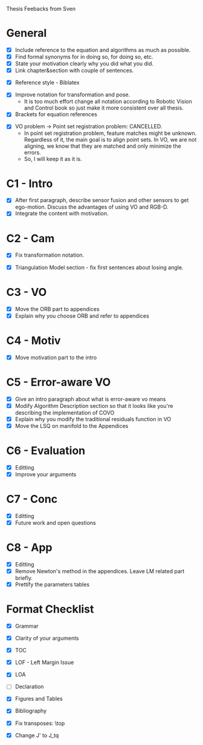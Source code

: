 Thesis Feebacks from Sven

# General
* [x] Include reference to the equation and algorithms as much as possible.
* [x] Find formal synonyms for in doing so, for doing so, etc.
* [x] State your motivation clearly why you did what you did.
* [x] Link chapter&section with couple of sentences.
+ [x] Reference style - Biblatex
* [x] Improve notation for transformation and pose.
  * It is too much effort change all notation according to Robotic Vision and 
    Control book so just make it more consistent over all thesis.
* [x] Brackets for equation references
- [x] VO problem -> Point set registration problem: CANCELLED.
  * In point set registration problem, feature matches might be unknown.
      Regardless of it, the main goal is to align point sets. In VO, we are not
      aligning, we know that they are matched and only minimize the errors.
  * So, I will keep it as it is.

# C1 - Intro
* [x] After first paragraph, describe sensor fusion and other sensors to get
    ego-motion. Discuss the advantages of using VO and RGB-D.
* [x] Integrate the content with motivation.

# C2 - Cam 
* [x] Fix transformation notation.
+ [x] Triangulation Model section - fix first sentences about losing angle.

# C3 - VO
* [x] Move the ORB part to appendices
* [x] Explain why you choose ORB and refer to appendices

# C4 - Motiv
* [x] Move motivation part to the intro

# C5 - Error-aware VO
+ [x] Give an intro paragraph about what is error-aware vo means
+ [x] Modify Algorithm Description section so that it looks like you're describing
    the implementation of COVO
+ [x] Explain why you modify the traditional residuals function in VO 
+ [x] Move the LSQ on manifold to the Appendices

# C6 - Evaluation
* [x] Editting
* [x] Improve your arguments

# C7 - Conc
* [x] Editting
* [x] Future work and open questions

# C8 - App
* [x] Editting
* [x] Remove Newton's method in the appendices. Leave LM related part briefly.
* [x] Prettify the parameters tables

# Format Checklist 

* [x] Grammar
* [x] Clarity of your arguments
* [x] TOC
* [x] LOF - Left Margin Issue
* [x] LOA
* [ ] Declaration 
* [x] Figures and Tables
* [x] Bibliography
* [x] Fix transposes: \top
* [x] Change J' to J_tq

